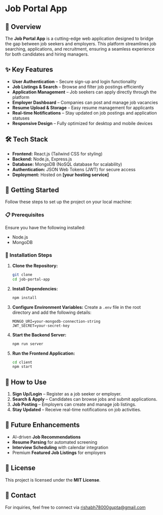 # Job Portal App

## 📌 Overview
The **Job Portal App** is a cutting-edge web application designed to bridge the gap between job seekers and employers. This platform streamlines job searching, applications, and recruitment, ensuring a seamless experience for both candidates and hiring managers.

## ✨ Key Features
- **User Authentication** – Secure sign-up and login functionality
- **Job Listings & Search** – Browse and filter job postings efficiently
- **Application Management** – Job seekers can apply directly through the platform
- **Employer Dashboard** – Companies can post and manage job vacancies
- **Resume Upload & Storage** – Easy resume management for applicants
- **Real-time Notifications** – Stay updated on job postings and application statuses
- **Responsive Design** – Fully optimized for desktop and mobile devices

## 🛠️ Tech Stack
- **Frontend:** React.js (Tailwind CSS for styling)
- **Backend:** Node.js, Express.js
- **Database:** MongoDB (NoSQL database for scalability)
- **Authentication:** JSON Web Tokens (JWT) for secure access
- **Deployment:** Hosted on **[your hosting service]**

## 🚀 Getting Started
Follow these steps to set up the project on your local machine:

### 📋 Prerequisites
Ensure you have the following installed:
- Node.js
- MongoDB

### 🔧 Installation Steps
1. **Clone the Repository:**
   ```bash
   git clone 
   cd job-portal-app
   ```
2. **Install Dependencies:**
   ```bash
   npm install
   ```
3. **Configure Environment Variables:**
   Create a `.env` file in the root directory and add the following details:
   ```env
   MONGO_URI=your-mongodb-connection-string
   JWT_SECRET=your-secret-key
   ```
4. **Start the Backend Server:**
   ```bash
   npm run server
   ```
5. **Run the Frontend Application:**
   ```bash
   cd client
   npm start
   ```

## 🎯 How to Use
1. **Sign Up/Login** – Register as a job seeker or employer.
2. **Search & Apply** – Candidates can browse jobs and submit applications.
3. **Job Posting** – Employers can create and manage job listings.
4. **Stay Updated** – Receive real-time notifications on job activities.

## 🔮 Future Enhancements
- AI-driven **Job Recommendations**
- **Resume Parsing** for automated screening
- **Interview Scheduling** with calendar integration
- Premium **Featured Job Listings** for employers


## 📜 License
This project is licensed under the **MIT License**.

## 📩 Contact
For inquiries, feel free to connect via rishabh78000gupta@gmail.com

